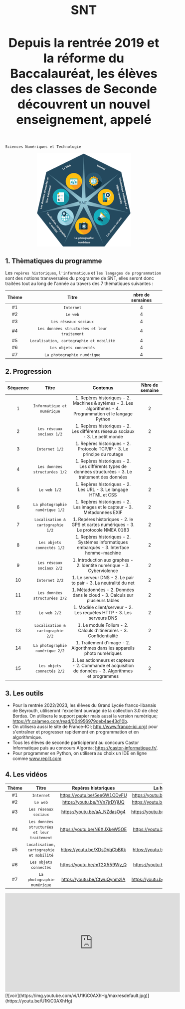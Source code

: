 

<h1 align="center" style="font-size:40px"> SNT </h1> 
<h4 align="center" style="font-size:40px"> Depuis la rentrée 2019 et la réforme du Baccalauréat, les élèves des classes de Seconde découvrent un nouvel enseignement, appelé   </h4> 

`Sciences Numériques et Technologie`        

<p align="center"> 
<img src="https://github.com/AlgoMaths/SNT/blob/main/SNT_logo.png" alt="SNT" width="300"> 
</p>

## **1. Thèmatiques du programme**

Les `repères historiques`, `l'informatique` et `les langages de programmation` sont des notions transversales du programme de SNT, elles seront donc traitées tout au long de l'année au travers des 7 thématiques suivantes :

| Thème | Titre | nbre de semaines |
| :-------------: |:-------------:| :-----: |
|  #1 | `Internet` | 4  |
|  #2 | `Le web` | 4  |
|  #3 | `Les réseaux sociaux` | 4  |
|  #4 | `Les données structurées et leur traitement` | 4  |
|  #5 | `Localisation, cartographie et mobilité` | 4  |
|  #6 | `Les objets connectés` | 4  |
|  #7 | `La photographie numérique` | 4  |     


## **2. Progression**

| Séquence  | Titre | Contenus | Nbre de semaine |
| :-------------: |:-------------:| :-----: | :-----: |
|  1 | `Informatique et numérique` | 1. Repères historiques - 2. Machines & sytèmes - 3. Les algorithmes - 4. Programmation et le langage Python | 2 |
|  2 | `Les réseaux sociaux 1/2` | 1. Repères historiques - 2. Les différents réseaux sociaux  - 3. Le petit monde | 2 |
|  3 | `Internet 1/2` | 1. Repères historiques - 2. Protocole TCP/IP - 3. Le principe du routage | 2 |
|  4 | `Les données structurées 1/2` | 1. Repères historiques - 2. Les différents types de données structurées - 3. Le traitement des données | 2 |
|  5 | `Le web 1/2` | 1. Repères historiques - 2. Les URL - 3. Le langage HTML et CSS | 2 |
|  6 | `La photographie numérique 1/2` | 1. Repères historiques - 2. Les images et le capteur - 3. Métadonnées EXIF | 2 |
|  7 | `Localisation & cartographie 1/2` | 1. Repères historiques - 2. le GPS et cartes numériques - 3. Le protocole NMEA 0183 | 2 |
|  8 | `Les objets connectés 1/2` | 1. Repères historiques - 2. Systèmes informatiques embarqués - 3. Interface homme-machine | 2 |
|  9 | `Les réseaux sociaux 2/2` | 1. Introduction aux graphes - 2. Identité numérique  - 3. Cyberviolence | 2 |
| 10 | `Internet 2/2` | 1. Le serveur DNS - 2. Le pair to pair  - 3. La neutralité du net | 2 |
| 11 | `Les données structurées 2/2` | 1. Métadonnées - 2. Données dans le cloud - 3. Calculs sur plusieurs tables | 2 |
| 12 | `Le web 2/2` | 1. Modèle client/serveur - 2. Les requétes HTTP - 3. Les serveurs DNS| 2 |
| 13 | `Localisation & cartographie 2/2` | 1. Le module Folium - 2. Calculs d'itinéraires - 3. Confidentialité | 2 |
| 14 | `La photographie numérique 2/2` | 1. Traitement d'image - 2. Algorithmes dans les appareils photo numériques | 2 |
| 15 | `Les objets connectés 2/2` | 1. Les actionneurs et capteurs - 2. Commande et acquisition de données - 3. Algorithmes et programmes | 2 |

## **3. Les outils**

* Pour la rentrée 2022/2023, les élèves du Grand Lycée franco-libanais de Beyrouth, utiliseront l'excellent ouvrage de la collection 3.0 de chez Bordas. On utilisera le support papier mais aussi la version numérique; https://fr.calameo.com/read/004956979deb4ae43d10b.
* On utilisera aussi le site de France-IOI; http://www.france-ioi.org/ pour s'entraîner et progresser rapidement en programmation et en algorithmique.
* Tous les élèves de seconde participeront au concours Castor Informatique puis au concours Algoréa; https://castor-informatique.fr/.
* Pour programmer en Python, on utilisera au choix un IDE en ligne comme www.replit.com 


## **4. Les vidéos**

| Thème | Titre | Repères historiques | La hotline |
| :-------------: |:-------------:| :-----: |:-----: |
|  #1 | `Internet` | https://youtu.be/5ee6W1ODvFU  | https://youtu.be/aX3z3JoVEdE |
|  #2 | `Le web` | https://youtu.be/YVn7jrDYjUQ | https://youtu.be/GqD6AiaRo3U |
|  #3 | `Les réseaux sociaux` | https://youtu.be/aA_NZdasOg4 | https://youtu.be/nn1mIqW9oYQ |
|  #4 | `Les données structurées et leur traitement` | https://youtu.be/N6XJXkeW5OE | https://youtu.be/IJJgcZ2DEs0 |
|  #5 | `Localisation, cartographie et mobilité` | https://youtu.be/XDsDVqCbBKk | https://youtu.be/iTfNhcC2vBA |
|  #6 | `Les objets connectés` | https://youtu.be/mT2X559Wy_Q | https://youtu.be/DOECi_ZKaYI |
|  #7 | `La photographie numérique` | https://youtu.be/CtwuQynmzIA | https://youtu.be/UnNPNc-F9ks  |   


<iframe width="560" height="315" src="https://www.youtube.com/embed/5ee6W1ODvFU" title="YouTube video player" frameborder="0" allow="accelerometer; autoplay; clipboard-write; encrypted-media; gyroscope; picture-in-picture" allowfullscreen></iframe>
[![voir](https://img.youtube.com/vi/U1KiC0AXhHg/maxresdefault.jpg)](https://youtu.be/U1KiC0AXhHg)



